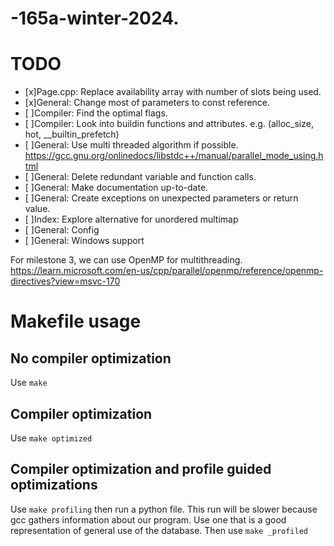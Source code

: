 # -165a-winter-2024.

# TODO
- [x]Page.cpp: Replace availability array with number of slots being used.
- [x]General: Change most of parameters to const reference.
- [ ]Compiler: Find the optimal flags.
- [ ]Compiler: Look into buildin functions and attributes. e.g. (alloc_size, hot, __builtin_prefetch)
- [ ]General: Use multi threaded algorithm if possible. https://gcc.gnu.org/onlinedocs/libstdc++/manual/parallel_mode_using.html
- [ ]General: Delete redundant variable and function calls.
- [ ]General: Make documentation up-to-date.
- [ ]General: Create exceptions on unexpected parameters or return value.
- [ ]Index: Explore alternative for unordered multimap
- [ ]General: Config
- [ ]General: Windows support

For milestone 3, we can use OpenMP for multithreading.
https://learn.microsoft.com/en-us/cpp/parallel/openmp/reference/openmp-directives?view=msvc-170

# Makefile usage
## No compiler optimization
Use ```make```

## Compiler optimization
Use ```make optimized```

## Compiler optimization and profile guided optimizations
Use ```make profiling``` then run a python file. This run will be slower because gcc gathers information about our program. Use one that is a good representation of general use of the database.
Then use ```make _profiled```
